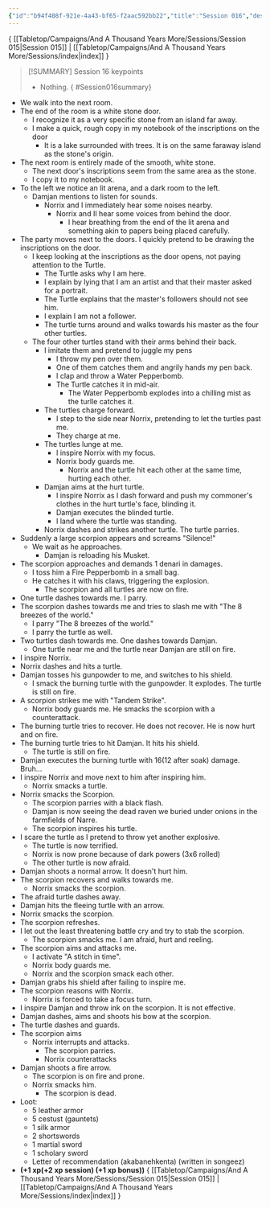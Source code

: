 ```yaml
---
{"id":"b94f408f-921e-4a43-bf65-f2aac592bb22","title":"Session 016","description":"Session 16","publish":true,"date_created":"Sunday, March 17th 2024, 1:49:18 pm","date_modified":"Wednesday, April 3rd 2024, 10:14:51 pm","path":"Tabletop/Campaigns/And A Thousand Years More/Sessions/Session 016.md","permalink":"/tabletop/campaigns/and-a-thousand-years-more/sessions/session-016/","PassFrontmatter":true}
---
```



{ [[Tabletop/Campaigns/And A Thousand Years More/Sessions/Session 015\|Session 015]] | [[Tabletop/Campaigns/And A Thousand Years More/Sessions/index\|index]] }

> [!SUMMARY] Session 16 keypoints
> - Nothing.
{ #Session016summary}


- We walk into the next room.
- The end of the room is a white stone door.
	- I recognize it as a very specific stone from an island far away.
	- I make a quick, rough copy in my notebook of the inscriptions on the door
		- It is a lake surrounded with trees. It is on the same faraway island as the stone's origin.
- The next room is entirely made of the smooth, white stone.
	- The next door's inscriptions seem from the same area as the stone.
	- I copy it to my notebook.
- To the left we notice an lit arena, and a dark room to the left.
	- Damjan mentions to listen for sounds.
		- Norrix and I immediately hear some noises nearby.
			- Norrix and II hear some voices from behind the door.
				- I hear breathing from the end of the lit arena and something akin to papers being placed carefully.
- The party moves next to the doors. I quickly pretend to be drawing the inscriptions on the door.
	- I keep looking at the inscriptions as the door opens, not paying attention to the Turtle.
		- The Turtle asks why I am here.
		- I explain by lying that I am an artist and that their master asked for a portrait.
		- The Turtle explains that the master's followers should not see him.
		- I explain I am not a follower.
		- The turtle turns around and walks towards his master as the four other turtles.
	- The four other turtles stand with their arms behind their back.
		- I imitate them and pretend to juggle my pens
			- I throw my pen over them.
			- One of them catches them and angrily hands my pen back.
			- I clap and throw a Water Pepperbomb.
			- The Turtle catches it in mid-air.
				- The Water Pepperbomb explodes into a chilling mist as the turlle catches it.
		- The turtles charge forward.
			- I step to the side near Norrix, pretending to let the turtles past me.
			- They charge at me.
		- The turtles lunge at me.
			- I inspire Norrix with my focus.
			- Norrix body guards me.
				- Norrix and the turtle hit each other at the same time, hurting each other.
		- Damjan aims at the hurt turtle.
			- I inspire Norrix as I dash forward and push my commoner's clothes in the hurt turtle's face, blinding it.
			- Damjan executes the blinded turtle.
			- I land where the turtle was standing.
		- Norrix dashes and strikes another turtle. The turtle parries.
- Suddenly a large scorpion appears and screams "Silence!"
	- We wait as he approaches.
		- Damjan is reloading his Musket.
- The scorpion approaches and demands 1 denari in damages.
	- I toss him a Fire Pepperbomb in a small bag.
	- He catches it with his claws, triggering the explosion.
		- The scorpion and all turtles are now on fire.
- One turtle dashes towards me. I parry.
- The scorpion dashes towards me and tries to slash me with "The 8 breezes of the world."
	- I parry "The 8 breezes of the world."
	- I parry the turtle as well.
- Two turtles dash towards me. One dashes towards Damjan.
	- One turtle near me and the turtle near Damjan are still on fire.
- I inspire Norrix.
- Norrix dashes and hits a turtle.
- Damjan tosses his gunpowder to me, and switches to his shield.
	- I smack the burning turtle with the gunpowder. It explodes. The turtle is still on fire.
- A scorpion strikes me with "Tandem Strike".
	- Norrix body guards me. He smacks the scorpion with a counterattack.
- The burning turtle tries to recover. He does not recover. He is now hurt and on fire.
- The burning turtle tries to hit Damjan. It hits his shield.
	- The turtle is still on fire.
- Damjan executes the burning turtle with 16(12 after soak) damage. Bruh…
- I inspire Norrix and move next to him after inspiring him.
	- Norrix smacks a turtle.
- Norrix smacks the Scorpion.
	- The scorpion parries with a black flash.
	- Damjan is now seeing the dead raven we buried under onions in the farmfields of Narre.
	- The scorpion inspires his turtle.
- I scare the turtle as I pretend to throw yet another explosive.
	- The turtle is now terrified.
	- Norrix is now prone because of dark powers (3x6 rolled)
	- The other turtle is now afraid.
- Damjan shoots a normal arrow. It doesn't hurt him.
- The scorpion recovers and walks towards me.
	- Norrix smacks the scorpion.
- The afraid turtle dashes away.
- Damjan hits the fleeing turtle with an arrow.
- Norrix smacks the scorpion.
- The scorpion refreshes.
- I let out the least threatening battle cry and try to stab the scorpion.
	- The scorpion smacks me. I am afraid, hurt and reeling.
- The scorpion aims and attacks me.
	- I activate "A stitch in time".
	- Norrix body guards me.
	- Norrix and the scorpion smack each other.
- Damjan grabs his shield after failing to inspire me.
- The scorpion reasons with Norrix.
	- Norrix is forced to take a focus turn.
- I inspire Damjan and throw ink on the scorpion. It is not effective.
- Damjan dashes, aims and shoots his bow at the scorpion.
- The turtle dashes and guards.
- The scorpion aims
	- Norrix interrupts and attacks.
		- The scorpion parries.
		- Norrix counterattacks
- Damjan shoots a fire arrow.
	- The scorpion is on fire and prone.
	- Norrix smacks him.
		- The scorpion is dead.
- Loot:
	- 5 leather armor
	- 5 cestust (gauntets)
	- 1 silk armor
	- 2 shortswords
	- 1 martial sword
	- 1 scholary sword
	- Letter of recommendation (akabanehkenta) (written in songeez)
- **(+1 xp(+2 xp session) (+1 xp bonus))**
{ [[Tabletop/Campaigns/And A Thousand Years More/Sessions/Session 015\|Session 015]] | [[Tabletop/Campaigns/And A Thousand Years More/Sessions/index\|index]] }

